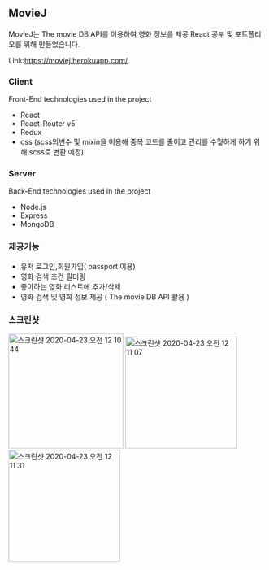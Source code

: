 ## MovieJ

MovieJ는 The movie DB API를 이용하여 영화 정보를 제공
React 공부 및 포트폴리오를 위해 만들었습니다.

Link:https://moviej.herokuapp.com/

### Client

Front-End technologies used in the project<br/>

- React
- React-Router v5
- Redux
- css (scss의변수 및 mixin을 이용해 중복 코드를 줄이고 관리를 수웧하게 하기 위해 scss로 변환 예정)

### Server

Back-End technologies used in the project<br/>

- Node.js<br/>
- Express<br/>
- MongoDB</br>

### 제공기능

- 유저 로그인,회원가입( passport 이용)
- 영화 검색 조건 필터링
- 좋아하는 영화 리스트에 추가/삭제
- 영화 검색 및 영화 정보 제공 ( The movie DB API 활용 )

### 스크린샷

<div>
    <img width="226" alt="스크린샷 2020-04-23 오전 12 10 44" src="https://user-images.githubusercontent.com/30601503/79999661-1f970180-84f7-11ea-9d7a-bd300fe1ed39.png">
    <img width="220" alt="스크린샷 2020-04-23 오전 12 11 07" src="https://user-images.githubusercontent.com/30601503/79999658-1efe6b00-84f7-11ea-8594-d7b2d278df59.png">
    <img width="220" alt="스크린샷 2020-04-23 오전 12 11 31" src="https://user-images.githubusercontent.com/30601503/79999625-19088a00-84f7-11ea-9d7e-3a60ed00c9e0.png">
</div>
